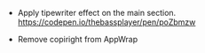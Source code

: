 - Apply tipewriter effect on the main section.
https://codepen.io/thebassplayer/pen/poZbmzw

- Remove copiright from AppWrap